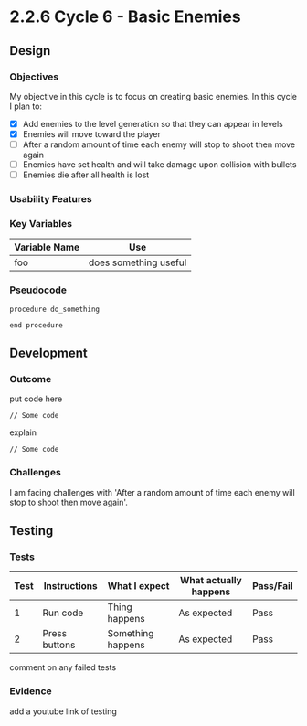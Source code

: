 # 2.2.6 Cycle 6 - Basic Enemies

## Design

### Objectives

My objective in this cycle is to focus on creating basic enemies. In this cycle I plan to:

* [x] Add enemies to the level generation so that they can appear in levels
* [x] Enemies will move toward the player
* [ ] After a random amount of time each enemy will stop to shoot then move again
* [ ] Enemies have set health and will take damage upon collision with bullets
* [ ] Enemies die after all health is lost

### Usability Features

### Key Variables

| Variable Name | Use                   |
| ------------- | --------------------- |
| foo           | does something useful |

### Pseudocode

```
procedure do_something
    
end procedure
```

## Development

### Outcome

put code here

```
// Some code
```

explain

```
// Some code
```

### Challenges

I am facing challenges with 'After a random amount of time each enemy will stop to shoot then move again'.

## Testing

### Tests

| Test | Instructions  | What I expect     | What actually happens | Pass/Fail |
| ---- | ------------- | ----------------- | --------------------- | --------- |
| 1    | Run code      | Thing happens     | As expected           | Pass      |
| 2    | Press buttons | Something happens | As expected           | Pass      |

comment on any failed tests

### Evidence

add a youtube link of testing
